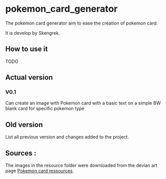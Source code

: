 # pokemon_card_generator

The pokemon card generator aim to ease the creation of pokemon card.

It is develop by Skengrek. 

## How to use it
TODO
	
## Actual version

### V0.1
Can create an image with Pokemon card with a basic text on a simple BW blank card 
for specific pokemon type 

## Old version
List all previous version and changes added to the project.


## Sources :

The images in the resource folder were downloaded from the devian art page [Pokemon card ressources](https://www.deviantart.com/pokemoncardresources).

